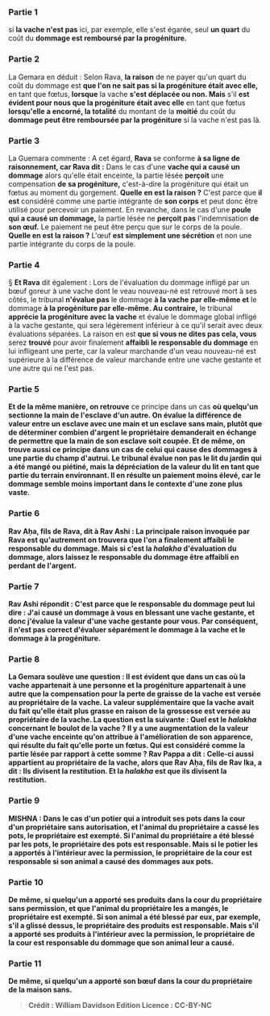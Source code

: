 
### Partie 1
si <b>la vache n'est pas</b> ici, par exemple, elle s'est égarée, seul <b>un quart</b> du coût du <b>dommage est remboursé par la progéniture.</b>

### Partie 2
La Gemara en déduit : Selon Rava, <b>la raison</b> de ne payer qu'un quart du coût du dommage est <b>que l'on ne sait pas si la progéniture était avec elle,</b> en tant que fœtus, <b>lorsque</b> la vache <b>s'est déplacée ou non. Mais</b> s'il <b>est évident pour nous que la progéniture était avec elle</b> en tant que fœtus <b>lorsqu'elle a encorné, la totalité</b> du montant de la <b>moitié</b> du coût du <b>dommage peut être remboursée par la progéniture</b> si la vache n'est pas là.

### Partie 3
La Guemara commente : A cet égard, <b>Rava</b> se conforme <b>à sa ligne de <b>raisonnement</b>, car Rava dit :</b> Dans le cas d'une <b>vache qui a causé un dommage</b> alors qu'elle était enceinte, la partie lésée <b>perçoit</b> une compensation <b>de sa progéniture,</b> c'est-à-dire la progéniture qui était un fœtus au moment du gorgement. <b>Quelle en est la raison ?</b> C'est parce que <b>il est</b> considéré comme une partie intégrante de <b>son corps</b> et peut donc être utilisé pour percevoir un paiement. En revanche, dans le cas d'une <b>poule qui a causé un dommage,</b> la partie lésée ne <b>perçoit pas</b> l'indemnisation <b>de son œuf.</b> Le paiement ne peut être perçu que sur le corps de la poule. <b>Quelle en est la raison ?</b> L'œuf <b>est simplement une sécrétion</b> et non une partie intégrante du corps de la poule.

### Partie 4
§ <b>Et Rava</b> dit également :</b> Lors de l'évaluation du dommage infligé par un bœuf goreur à une vache dont le veau nouveau-né est retrouvé mort à ses côtés, le tribunal <b>n'évalue pas</b> le dommage <b>à la vache par elle-même et</b> le dommage <b>à la progéniture par elle-même. Au contraire,</b> le tribunal <b>apprécie la progéniture avec la vache</b> et évalue le dommage global infligé à la vache gestante, qui sera légèrement inférieur à ce qu'il serait avec deux évaluations séparées. La raison en est <b>que si vous ne dites pas cela, vous</b> serez <b>trouvé</b> pour avoir finalement <b>affaibli le responsable du dommage</b> en lui infligeant une perte, car la valeur marchande d'un veau nouveau-né est supérieure à la différence de valeur marchande entre une vache gestante et une autre qui ne l'est pas.

### Partie 5
<b>Et de la même manière, on retrouve</b> ce principe dans un cas <b>où quelqu'un <b>sectionne la main de l'esclave d'un autre.</b> On évalue la différence de valeur entre un esclave avec une main et un esclave sans main, plutôt que de déterminer combien d'argent le propriétaire demanderait en échange de permettre que la main de son esclave soit coupée. <b>Et de même, on</b> trouve aussi <b>ce principe dans un cas <b>de celui qui cause des dommages</b> à une partie du <b>champ d'autrui.</b> Le tribunal évalue non pas le lit du jardin qui a été mangé ou piétiné, mais la dépréciation de la valeur du lit en tant que partie du terrain environnant. Il en résulte un paiement moins élevé, car le dommage semble moins important dans le contexte d'une zone plus vaste.

### Partie 6
<b>Rav Aḥa, fils de Rava, dit à Rav Ashi :</b> La principale raison invoquée par Rava est qu'autrement on trouvera que l'on a finalement affaibli le responsable du dommage. <b>Mais si c'est la <i>halakha</i></b> d'évaluation du dommage, alors <b>laissez le responsable du dommage être affaibli</b> en perdant de l'argent.

### Partie 7
Rav Ashi répondit : C'est <b>parce que</b> le responsable du dommage <b>peut lui dire : J'ai causé un dommage</b> à <b>vous</b> en blessant <b>une vache gestante,</b> et donc <b>j'évalue</b> la valeur d'une <b>vache gestante pour vous.</b> Par conséquent, il n'est pas correct d'évaluer séparément le dommage à la vache et le dommage à la progéniture.

### Partie 8
La Gemara soulève une question : Il <b>est évident</b> que dans un cas où <b>la vache</b> appartenait <b>à une</b> personne <b>et la progéniture</b> appartenait <b>à une autre</b> que la compensation pour la perte de <b>graisse</b> de la vache est versée <b>au propriétaire de la vache.</b> La valeur supplémentaire que la vache avait du fait qu'elle était plus grasse en raison de la grossesse est versée au propriétaire de la vache. La question est la suivante : <b>Quel est le <i>halakha</i> concernant le <b>boulot de la vache ?</b> Il y a une augmentation de la valeur d'une vache enceinte qu'on attribue à l'amélioration de son apparence, qui résulte du fait qu'elle porte un fœtus. Qui est considéré comme la partie lésée par rapport à cette somme ? <b>Rav Pappa a dit :</b> Celle-ci aussi appartient <b>au propriétaire de la vache,</b> alors que <b>Rav Aḥa, fils de Rav Ika, a dit : Ils divisent</b> la restitution. <b>Et la <i>halakha</i></b> est que <b>ils divisent</b> la restitution.

### Partie 9
<strong>MISHNA :</strong> Dans le cas <b>d'un potier qui a introduit ses pots dans la cour d'un propriétaire sans autorisation, et l'animal du propriétaire a cassé</b> les pots, le propriétaire est <b>exempté. Si</b> l'animal du propriétaire <b>a été blessé par</b> les pots, <b>le propriétaire des pots est responsable. Mais si</b> le potier les <b>a apportés</b> à l'intérieur avec la permission, le propriétaire de la cour est responsable</b> si son animal a causé des dommages aux pots.

### Partie 10
De même, si quelqu'un <b>a apporté ses produits dans la cour du propriétaire sans permission, et que l'animal du propriétaire les a mangés,</b> le propriétaire est <b>exempté. Si</b> son animal a été <b>blessé par eux,</b> par exemple, s'il a glissé dessus, <b>le propriétaire des produits est responsable. Mais s'il a apporté</b> ses produits <b>à l'intérieur avec la permission, le propriétaire de la cour est responsable</b> du dommage que son animal leur a causé.

### Partie 11
De même, si quelqu'un <b>a apporté son bœuf dans la cour du propriétaire de la maison sans</b>.

>Crédit : William Davidson Edition
>Licence : CC-BY-NC
